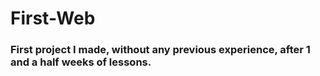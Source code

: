 # First-Web

### First project I made, without any previous experience, after 1 and a half weeks of lessons.